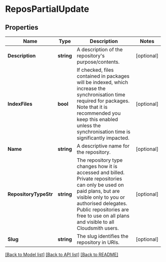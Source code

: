 # ReposPartialUpdate

## Properties

Name | Type | Description | Notes
------------ | ------------- | ------------- | -------------
**Description** | **string** | A description of the repository&#39;s purpose/contents. | [optional] 
**IndexFiles** | **bool** | If checked, files contained in packages will be indexed, which increase the synchronisation time required for packages. Note that it is recommended you keep this enabled unless the synchronisation time is significantly impacted. | [optional] 
**Name** | **string** | A descriptive name for the repository. | [optional] 
**RepositoryTypeStr** | **string** | The repository type changes how it is accessed and billed. Private repositories can only be used on paid plans, but are visible only to you or authorised delegates. Public repositories are free to use on all plans and visible to all Cloudsmith users. | [optional] 
**Slug** | **string** | The slug identifies the repository in URIs. | [optional] 

[[Back to Model list]](../README.md#documentation-for-models) [[Back to API list]](../README.md#documentation-for-api-endpoints) [[Back to README]](../README.md)


